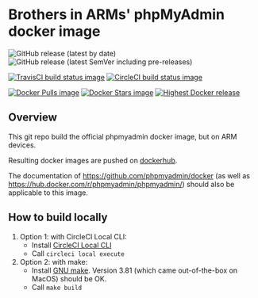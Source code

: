 # Brothers in ARMs' phpMyAdmin docker image

![GitHub release (latest by date)](https://img.shields.io/github/v/release/biarms/phpmyadmin?label=Latest%20Github%20release&logo=Github)
![GitHub release (latest SemVer including pre-releases)](https://img.shields.io/github/v/release/biarms/phpmyadmin?include_prereleases&label=Highest%20GitHub%20release&logo=Github&sort=semver)

[![TravisCI build status image](https://img.shields.io/travis/biarms/phpmyadmin/master?label=Travis%20build&logo=Travis)](https://travis-ci.org/biarms/phpmyadmin)
[![CircleCI build status image](https://img.shields.io/circleci/build/gh/biarms/phpmyadmin/master?label=CircleCI%20build&logo=CircleCI)](https://circleci.com/gh/biarms/phpmyadmin)

[![Docker Pulls image](https://img.shields.io/docker/pulls/biarms/phpmyadmin?logo=Docker)](https://hub.docker.com/r/biarms/phpmyadmin)
[![Docker Stars image](https://img.shields.io/docker/stars/biarms/phpmyadmin?logo=Docker)](https://hub.docker.com/r/biarms/phpmyadmin)
[![Highest Docker release](https://img.shields.io/docker/v/biarms/phpmyadmin?label=docker%20release&logo=Docker&sort=semver)](https://hub.docker.com/r/biarms/phpmyadmin)

<!--
[![Travis build status](https://api.travis-ci.org/biarms/phpmyadmin.svg?branch=master)](https://travis-ci.org/biarms/phpmyadmin) 
[![CircleCI build status](https://circleci.com/gh/biarms/phpmyadmin.svg?style=svg)](https://circleci.com/gh/biarms/phpmyadmin)
-->

## Overview
This git repo build the official phpmyadmin docker image, but on ARM devices.

Resulting docker images are pushed on [dockerhub](https://hub.docker.com/r/biarms/phpmyadmin/).

The documentation of https://github.com/phpmyadmin/docker (as well as https://hub.docker.com/r/phpmyadmin/phpmyadmin/) should also be applicable to this image.

## How to build locally
1. Option 1: with CircleCI Local CLI:
   - Install [CircleCI Local CLI](https://circleci.com/docs/2.0/local-cli/)
   - Call `circleci local execute`
2. Option 2: with make:
   - Install [GNU make](https://www.gnu.org/software/make/manual/make.html). Version 3.81 (which came out-of-the-box on MacOS) should be OK.
   - Call `make build`
